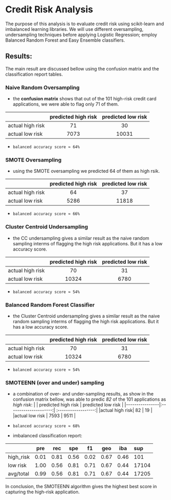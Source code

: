 # Credit Risk Analysis
The purpose of this analysis is to evaluate credit risk using scikit-learn and imbalanced learning libraries. We will use different oversampling, undersampling techniques before applying Logistic Regression; employ Balanced Random Forest and Easy Ensemble classifiers.

## Results:
The main result are discussed bellow using the confusion matrix and the classification report tables.

### Naive Random Oversampling 

- the **confusion matrix** shows that out of the 101 high-risk credit card applications, we were able to flag only 71 of them. 

|                | predicted high risk | predicted low risk    |
|----------------|:---------------------:| :------------------:|
|actual high risk| 71                  | 30                |
|actual low risk | 7073                | 10031             |


- `balanced accuracy score ≈ 64%`


### SMOTE Oversampling

- using the SMOTE oversampling we predicted 64 of them as high rsik.  

|                | predicted high risk | predicted low risk    |
|----------------|:---------------------:| :------------------:|
|actual high risk| 64                  | 37                |
|actual low risk | 5286                | 11818             |


- `balanced accuracy score ≈ 66%`


### Cluster Centroid Undersampling

- the CC undersampling gives a similar result as the naive random sampling interms of flagging the high risk applications. But it has a low accuracy score.  

|                | predicted high risk | predicted low risk  |
|----------------|:---------------------:| :----------------:|
|actual high risk| 70                    | 31                |
|actual low risk | 10324                 | 6780              |


- `balanced accuracy score ≈ 54%`



### Balanced Random Forest Classifier

- the Cluster Centroid undersampling gives a similar result as the naive random sampling interms of flagging the high risk applications. But it has a low accuracy score.  

|                | predicted high risk   | predicted low risk  |
|----------------|:---------------------:| :------------------:|
|actual high risk| 70                    | 31                  |              
|actual low risk | 10324                | 6780                 |


- `balanced accuracy score ≈ 54%`


### SMOTEENN (over and under) sampling
- a combination of over- and under-sampling results, as show in the confusion matrix bellow, was able to predic *82* of the 101 applications as *high risk*:
|                | predicted high risk   | predicted low risk  |
|----------------|:---------------------:| :------------------:|
|actual high risk| 82                    | 19                  |
|actual low risk | 7593 	             | 9511                |

- `balanced accuracy score ≈ 68%`


- imbalanced classification report:

 |   |pre  |rec  |spe  |f1   |geo  |iba  |sup |
 |---|:---:|:---:|:---:|:---:|:---:|:---:|:---|
 |high_risk|0.01 | 0.81 | 0.56| 0.02| 0.67| 0.46| 101|
 |low risk |1.00 | 0.56| 0.81 | 0.71| 0.67| 0.44| 17104|
 |avg/total|0.99 | 0.56| 0.81 | 0.71| 0.67 | 0.44 | 17205|
 
 
 In conclusion, the SMOTEENN algorithm gives the highest best score in capturing the high-risk application. 